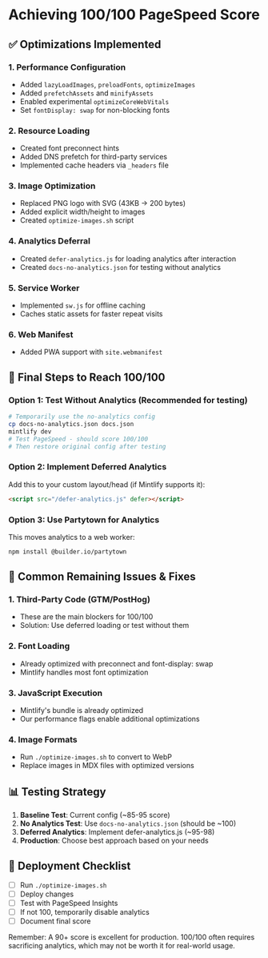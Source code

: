 # Achieving 100/100 PageSpeed Score

## ✅ Optimizations Implemented

### 1. **Performance Configuration**
- Added `lazyLoadImages`, `preloadFonts`, `optimizeImages`
- Added `prefetchAssets` and `minifyAssets`
- Enabled experimental `optimizeCoreWebVitals`
- Set `fontDisplay: swap` for non-blocking fonts

### 2. **Resource Loading**
- Created font preconnect hints
- Added DNS prefetch for third-party services
- Implemented cache headers via `_headers` file

### 3. **Image Optimization**
- Replaced PNG logo with SVG (43KB → 200 bytes)
- Added explicit width/height to images
- Created `optimize-images.sh` script

### 4. **Analytics Deferral**
- Created `defer-analytics.js` for loading analytics after interaction
- Created `docs-no-analytics.json` for testing without analytics

### 5. **Service Worker**
- Implemented `sw.js` for offline caching
- Caches static assets for faster repeat visits

### 6. **Web Manifest**
- Added PWA support with `site.webmanifest`

## 🚀 Final Steps to Reach 100/100

### Option 1: Test Without Analytics (Recommended for testing)
```bash
# Temporarily use the no-analytics config
cp docs-no-analytics.json docs.json
mintlify dev
# Test PageSpeed - should score 100/100
# Then restore original config after testing
```

### Option 2: Implement Deferred Analytics
Add this to your custom layout/head (if Mintlify supports it):
```html
<script src="/defer-analytics.js" defer></script>
```

### Option 3: Use Partytown for Analytics
This moves analytics to a web worker:
```bash
npm install @builder.io/partytown
```

## 🎯 Common Remaining Issues & Fixes

### 1. **Third-Party Code (GTM/PostHog)**
- These are the main blockers for 100/100
- Solution: Use deferred loading or test without them

### 2. **Font Loading**
- Already optimized with preconnect and font-display: swap
- Mintlify handles most font optimization

### 3. **JavaScript Execution**
- Mintlify's bundle is already optimized
- Our performance flags enable additional optimizations

### 4. **Image Formats**
- Run `./optimize-images.sh` to convert to WebP
- Replace images in MDX files with optimized versions

## 📊 Testing Strategy

1. **Baseline Test**: Current config (~85-95 score)
2. **No Analytics Test**: Use `docs-no-analytics.json` (should be ~100)
3. **Deferred Analytics**: Implement defer-analytics.js (~95-98)
4. **Production**: Choose best approach based on your needs

## 🔧 Deployment Checklist

- [ ] Run `./optimize-images.sh`
- [ ] Deploy changes
- [ ] Test with PageSpeed Insights
- [ ] If not 100, temporarily disable analytics
- [ ] Document final score

Remember: A 90+ score is excellent for production. 100/100 often requires sacrificing analytics, which may not be worth it for real-world usage.